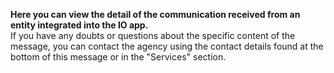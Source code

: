 **Here you can view the detail of the communication received from an entity integrated into the IO app.**  
If you have any doubts or questions about the specific content of the message, you can contact the agency using the contact details found at the bottom of this message or in the "Services" section.
